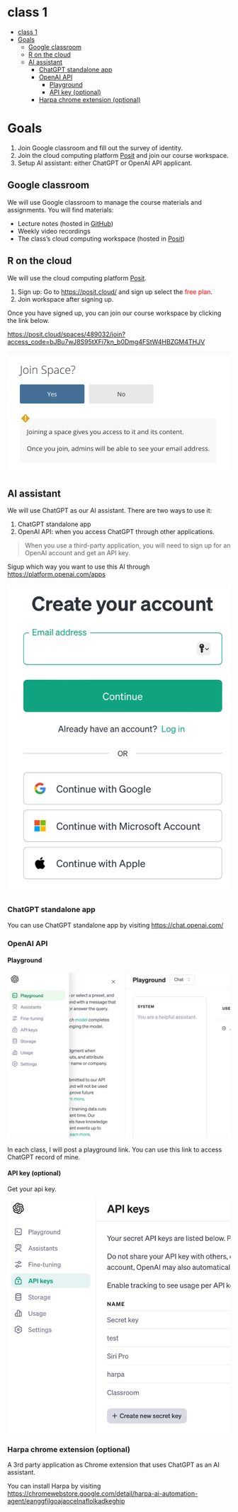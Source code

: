 # class 1


- [class 1](#class-1)
- [Goals](#goals)
  - [Google classroom](#google-classroom)
  - [R on the cloud](#r-on-the-cloud)
  - [AI assistant](#ai-assistant)
    - [ChatGPT standalone app](#chatgpt-standalone-app)
    - [OpenAI API](#openai-api)
      - [Playground](#playground)
      - [API key (optional)](#api-key-optional)
    - [Harpa chrome extension (optional)](#harpa-chrome-extension-optional)

# Goals

1.  Join Google classroom and fill out the survey of identity.
2.  Join the cloud computing platform [Posit](https://posit.cloud/) and
    join our course workspace.
3.  Setup AI assistant: either ChatGPT or OpenAI API applicant.

## Google classroom

We will use Google classroom to manage the course materials and
assignments. You will find materials:

- Lecture notes (hosted in [GitHub](https://github.com))
- Weekly video recordings
- The class’s cloud computing workspace (hosted in
  [Posit](https://posit.cloud/))

## R on the cloud

We will use the cloud computing platform [Posit](https://posit.cloud/).

1.  Sign up: Go to <https://posit.cloud/> and sign up select the
    <span style="color:red">free plan</span>.
2.  Join workspace after signing up.

Once you have signed up, you can join our course workspace by clicking
the link below.

<https://posit.cloud/spaces/489032/join?access_code=bJBu7wJ8S95tXFi7kn_b0Dmg4FStW4HBZGM4THJV>

![](../img/2024-02-29-17-30-37.png)

## AI assistant

We will use ChatGPT as our AI assistant. There are two ways to use it:

1.  ChatGPT standalone app
2.  OpenAI API: when you access ChatGPT through other applications.

> When you use a third-party application, you will need to sign up for
> an OpenAI account and get an API key.

Sigup which way you want to use this AI through
<https://platform.openai.com/apps>

![](../img/2024-03-01-14-45-59.png)

### ChatGPT standalone app

You can use ChatGPT standalone app by visiting
<https://chat.openai.com/>

### OpenAI API

#### Playground

![](../img/2024-03-06-15-10-09.png)

In each class, I will post a playground link. You can use this link to
access ChatGPT record of mine.

#### API key (optional)

Get your api key.

![](../img/2024-03-01-14-53-44.png)

### Harpa chrome extension (optional)

A 3rd party application as Chrome extension that uses ChatGPT as an AI
assistant.

You can install Harpa by visiting
<https://chromewebstore.google.com/detail/harpa-ai-automation-agent/eanggfilgoajaocelnaflolkadkeghjp>
